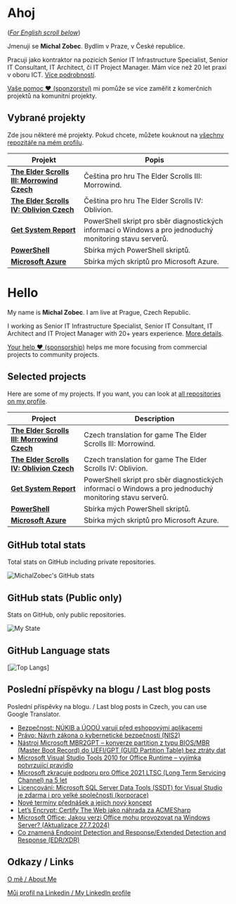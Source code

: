 # Ahoj

<a name="documenttitle"></a>

([*For English scroll below*](#english "For English scroll below"))

Jmenuji se **Michal Zobec**. Bydlím v Praze, v České republice.

Pracuji jako kontraktor na pozicích Senior IT Infrastructure Specialist, Senior IT Consultant, IT Architect, či IT Project Manager. Mám více než 20 let praxi v oboru ICT. [Více podrobností](MichalZobec-About.md).

[Vaše pomoc :heart: (sponzorství)](https://www.patreon.com/michalzobec) mi pomůže se více zaměřit z komerčních projektů na komunitní projekty.

## Vybrané projekty

Zde jsou některé mé projekty. Pokud chcete, můžete kouknout na [všechny repozitáře na mém profilu](https://github.com/michalzobec?tab=repositories).

| Projekt | Popis |
| --- | --- |
| **[The Elder Scrolls III: Morrowind Czech](https://github.com/michalzobec/TES3-Morrowind-cesky)** | Čeština pro hru The Elder Scrolls III: Morrowind. |
| **[The Elder Scrolls IV: Oblivion Czech](https://github.com/michalzobec/TES4-Oblivion-cesky)** | Čeština pro hru The Elder Scrolls IV: Oblivion. |
| **[Get System Report](https://github.com/michalzobec/Get-SystemReport)** | PowerShell skript pro sběr diagnostických informací o Windows a pro jednoduchý monitoring stavu serverů. |
| **[PowerShell](https://github.com/michalzobec/PowerShell)** | Sbírka mých PowerShell skriptů. |
| **[Microsoft Azure](https://github.com/michalzobec/microsoft-azure)** | Sbírka mých skriptů pro Microsoft Azure. |

<a name="english"></a>

# Hello

My name is **Michal Zobec**. I am live at Prague, Czech Republic.

I working as Senior IT Infrastructure Specialist, Senior IT Consultant, IT Architect and IT Project Manager with 20+ years experience. [More details](MichalZobec-About.md#english).

[Your help :heart: (sponsorship)](https://www.patreon.com/michalzobec) helps me more focusing from commercial projects to community projects.

## Selected projects

Here are some of my projects. If you want, you can look at [all repositories on my profile](https://github.com/michalzobec?tab=repositories).

| Project | Description |
| --- | --- |
| **[The Elder Scrolls III: Morrowind Czech](https://github.com/michalzobec/TES3-Morrowind-cesky)** | Czech translation for game The Elder Scrolls III: Morrowind. |
| **[The Elder Scrolls IV: Oblivion Czech](https://github.com/michalzobec/TES4-Oblivion-cesky)** | Czech translation for game The Elder Scrolls IV: Oblivion. |
| **[Get System Report](https://github.com/michalzobec/Get-SystemReport)** | PowerShell skript pro sběr diagnostických informací o Windows a pro jednoduchý monitoring stavu serverů. |
| **[PowerShell](https://github.com/michalzobec/PowerShell)** | Sbírka mých PowerShell skriptů. |
| **[Microsoft Azure](https://github.com/michalzobec/microsoft-azure)** | Sbírka mých skriptů pro Microsoft Azure. |

## GitHub total stats

Total stats on GitHub including private repositories.

![MichalZobec's GitHub stats](https://github-readme-stats.vercel.app/api?username=michalzobec&count_private=true&show_icons=true)


## GitHub stats (Public only)

Stats on GitHub, only public repositories.

![My State](https://github-readme-stats.vercel.app/api?username=michalzobec&show_icons=true)

## GitHub Language stats

[![Top Langs](https://github-readme-stats.vercel.app/api/top-langs/?username=michalzobec&langs_count=10&layout=compact)]

## Poslední příspěvky na blogu / Last blog posts

Poslední příspěvky na blogu. / Last blog posts in Czech, you can use Google Translator.

<!-- BLOG-POST-LIST:START -->
- [Bezpečnost: NÚKIB a ÚOOÚ varují před eshopovými aplikacemi](https://www.michalzobec.cz/bezpecnost-nukib-a-uoou-varuji-pred-eshopovymi-aplikacemi-9534)
- [Právo: Návrh zákona o kybernetické bezpečnosti &lpar;NIS2&rpar;](https://www.michalzobec.cz/pravo-navrh-zakona-o-kyberneticke-bezpecnosti-nis2-9532)
- [Nástroj Microsoft MBR2GPT – konverze partition z typu BIOS/MBR &lpar;Master Boot Record&rpar; do UEFI/GPT &lpar;GUID Partition Table&rpar; bez ztráty dat](https://www.michalzobec.cz/nastroj-microsoft-mbr2gpt-konverze-partition-z-typu-bios-mbr-master-boot-record-do-uefi-gpt-guid-partition-table-bez-ztraty-dat-9511)
- [Microsoft Visual Studio Tools 2010 for Office Runtime – vyjímka potvrzující pravidlo](https://www.michalzobec.cz/microsoft-visual-studio-tools-2010-for-office-runtime-vyjimka-potvrzujici-pravidlo-9501)
- [Microsoft zkracuje podporu pro Office 2021 LTSC &lpar;Long Term Servicing Channel&rpar; na 5 let](https://www.michalzobec.cz/microsoft-zkracuje-podporu-pro-office-2021-ltsc-long-term-servicing-channel-na-5-let-9504)
- [Licencování: Microsoft SQL Server Data Tools &lpar;SSDT&rpar; for Visual Studio je zdarma i pro velké společnosti &lpar;korporace&rpar;](https://www.michalzobec.cz/licencovani-microsoft-sql-server-data-tools-ssdt-for-visual-studio-je-zdarma-i-pro-velke-spolecnosti-korporace-9363)
- [Nové termíny přednášek a jejich nový koncept](https://www.michalzobec.cz/nove-terminy-prednasek-a-novy-koncept-9494)
- [Let’s Encrypt: Certify The Web jako náhrada za ACMESharp](https://www.michalzobec.cz/lets-encrypt-certify-the-web-jako-nahrada-za-acmesharp-9483)
- [Microsoft Office: Jakou verzi Office mohu provozovat na Windows Server? &lpar;Aktualizace 27.7.2024&rpar;](https://www.michalzobec.cz/office-jakou-verzi-office-mohu-provozovat-na-windows-server-9138)
- [Co znamená Endpoint Detection and Response/Extended Detection and Response &lpar;EDR/XDR&rpar;](https://www.michalzobec.cz/co-znamena-endpoint-detection-and-response-extended-detection-and-response-edr-xdr-9486)
<!-- BLOG-POST-LIST:END -->

## Odkazy / Links

[O mě / About Me](https://zob.ec/mylinktree)

[Můj profil na Linkedin / My LinkedIn profile](https://zob.ec/mylinkedin)
